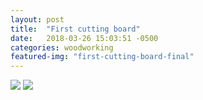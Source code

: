 ```yaml
---
layout: post
title:  "First cutting board"
date:   2018-03-26 15:03:51 -0500
categories: woodworking
featured-img: "first-cutting-board-final"
---
```

<img src="https://lh3.googleusercontent.com/6Y6gIoBXO3tvLQqwjeB4xtJSDc0zyUSldmNE_9uLR6KarlPFiph-w1igSKMXSTc2sMJSwmQ4EYC3byOgM23A8ahoavAxZ2heXdOX92abSQaZRmJWcgFaFoaMH9eQvLn_Av35oBxJWpvy0pQv6P9E5wuvx1DkaeDtk7ljc2mAjYIb4lksDNo4RbbZz0NIgUgAERZKpeuc11sK6P3KWOPyvOlfQjondFehGkJJAF7HNi8UYRkHNsHUSyOOjBjDqUSP7bjmcjc-9OZYIuoLtuaA6S-ydRlsHhiNWDbXpbVeOTJ1ZFEISdl7cBNzqPIcoIHKSk1jb-M5kUXXhrQ0Lu_9ArOV4EwE9hxxO5S9PQBjhy668ULTSYWgPoswQwHS2MROd8NfsdyqBqq2gW48qS2-vZjitKrmfhbX8uDTvz5X64vPuHnrfHSez45AxKIso0C4ZZvUOGG_8zR7yHkyoocXZUZ-TqnWGZCsdA3uHeAgxP8MW0Wi_ImTWYvkbRo5wLOBNwuhhdyTUSTvLxspQ2AAu27P8ZNn5OGCnYyAegep4SCZBAXgP7G-M7NsosOuYviZiH7ynlS3RUTiGzZ1-S3MQxh9qTZG6iLqFAPO6FVAhmUonKeZgeBNSGYv910SNZuFJh8cU7eGevN2vcsu-DPUC3uwcDndgfCr=w723-h963-no">

<img src="https://lh3.googleusercontent.com/eaUtfi43R3KJVq4NktA8CsQr2Z9PTp-YQjSlGeX0o1mvevPOMxwYfoJn2E-SgrJ-o7Tc_cz8Do5h33KE3TnlgaSqvFmH7ccMgOi-1SLS_3JcJ8eFKOYi1spnb_JwOx_HgRU-4EWguJ6wUUML5CdOQ5-gDC8Wps_nPQHF1pV7fvvBFGUOePpz6P3XpHgLUzDZoO6mT6jAWxGbDj3o7-j4cRQ3ckjUmMSlb0qK1sFct5q-Dy6aEb6XKXQxJ2ZYCbCJcS2GN-bN8b3eC-vn1hR-k3h39ydpmZUNaMUt6bYZO4BbLVab6OEbV1e17NKLWbdhKVV38JMqpWJpjxU3HUY0BNnHSV91Z7LdvrIeP0uiPn6IkL4orBqchvs9P5mRZMurl2UPQiKNRKrBfpIfVdUiUga-hrFlXNcKijFLpU1HXXfKmlkNoRJtQnvizoRIV6vS_x4tjMAD3slxR26EvOB6C45zwT2-w-GyHoFK6E8IDHx4VxrreVLPmvvBItwXI8Y5Carcb48w7ico0C__SHrCv14BJ6OUfSSNTJvBU_Q4BSeU-2bHIEoXGbnrRbiNPi3Djbum9Lt9fpujvZEt9pxQFGwTz3ZY1P9JAsl3lsfM2x1Oh0X05tKRl8mvRImNtXQvxEjjaf80rmwR-3DbhBwh_bjuJwA_v46P=w1445-h963-no"/>